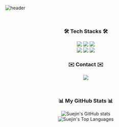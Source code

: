 ![header](https://capsule-render.vercel.app/api?type=waving&color=auto&height=300&section=header&text=Hello!%20I'm%20Suejin&fontSize=90&animation=fadeIn)

<br>

<div align="center">
  <h3><strong>🛠️ Tech Stacks 🛠️</strong></h3>
  <p>
    <img src="https://img.shields.io/badge/Python-3776AB?style=for-the-badge&logo=python&logoColor=white">
    <img src="https://img.shields.io/badge/Java-007396?style=for-the-badge&logo=openjdk&logoColor=white">
    <img src="https://img.shields.io/badge/C-A8B9CC?style=for-the-badge&logo=c&logoColor=white">
    <br>
    <img src="https://img.shields.io/badge/HTML5-E34F26?style=for-the-badge&logo=html5&logoColor=white">
    <img src="https://img.shields.io/badge/CSS3-1572B6?style=for-the-badge&logo=css3&logoColor=white">
    <img src="https://img.shields.io/badge/MySQL-4479A1?style=for-the-badge&logo=mysql&logoColor=white">
  </p>
</div>

<div align="center">
  <h3><strong>✉️ Contact ✉️</strong></h3>
  <p>
    <a href="mailto:your-email@example.com">
      <img src="https://img.shields.io/badge/Gmail-EA4335?style=for-the-badge&logo=gmail&logoColor=white">
    </a>
    </p>
</div>

<br>

<div align="center">
  <h3><strong>📊 My GitHub Stats 📊</strong></h3>
  <p>
    <img src="https://github-readme-stats.vercel.app/api?username=YOUR_GITHUB_ID&show_icons=true&theme=radical&rank_icon=github" alt="Suejin's GitHub stats"/>
    <br>
    <img src="https://github-readme-stats.vercel.app/api/top-langs/?username=YOUR_GITHUB_ID&layout=compact&theme=radical" alt="Suejin's Top Languages"/>
  </p>
</div>
